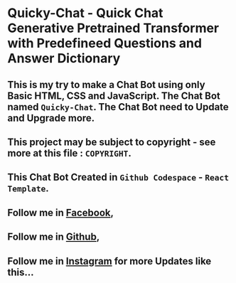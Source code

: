 # Quicky-Chat - Quick Chat Generative Pretrained Transformer with Predefineed Questions and Answer Dictionary

## This is my try to make a Chat Bot using only Basic HTML, CSS and JavaScript. The Chat Bot named `Quicky-Chat`. The Chat Bot need to Update and Upgrade more.

## This project may be subject to copyright - see more at this file : `COPYRIGHT`.

## This Chat Bot Created in `Github Codespace` - `React Template`.

## Follow me in [Facebook](https://www.facebook.com/profile.php?id=100092647425033),
## Follow me in [Github](https://github.com/devsujay19),
## Follow me in [Instagram](https://www.instagram.com/devsujay19) for more Updates like this...